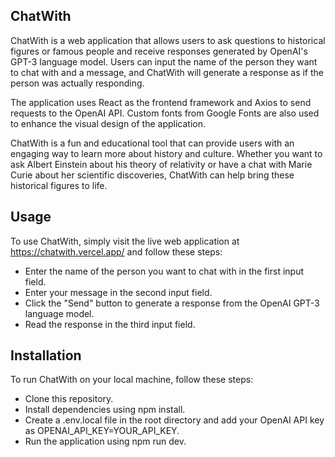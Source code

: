 ## ChatWith

ChatWith is a web application that allows users to ask questions to historical figures or famous people and receive responses generated by OpenAI's GPT-3 language model. Users can input the name of the person they want to chat with and a message, and ChatWith will generate a response as if the person was actually responding.

The application uses React as the frontend framework and Axios to send requests to the OpenAI API. Custom fonts from Google Fonts are also used to enhance the visual design of the application.

ChatWith is a fun and educational tool that can provide users with an engaging way to learn more about history and culture. Whether you want to ask Albert Einstein about his theory of relativity or have a chat with Marie Curie about her scientific discoveries, ChatWith can help bring these historical figures to life.

<!-- Say hello to ChatWith, the web app that lets you chat with historical figures and famous people using OpenAI's GPT-3 language model. Get answers as if they were really responding! Built with React and Axios. #ChatWith #GPT3 #OpenAI -->

## Usage

To use ChatWith, simply visit the live web application at https://chatwith.vercel.app/ and follow these steps:

- Enter the name of the person you want to chat with in the first input field.
- Enter your message in the second input field.
- Click the "Send" button to generate a response from the OpenAI GPT-3 language model.
- Read the response in the third input field.

## Installation

To run ChatWith on your local machine, follow these steps:

- Clone this repository.
- Install dependencies using npm install.
- Create a .env.local file in the root directory and add your OpenAI API key as OPENAI_API_KEY=YOUR_API_KEY.
- Run the application using npm run dev.
